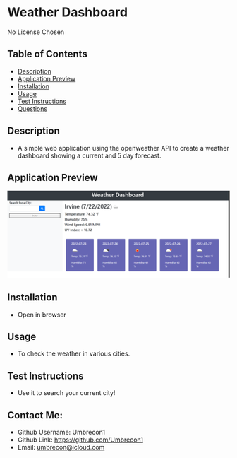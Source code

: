 # Weather Dashboard
No License Chosen
## Table of Contents 
- [Description](#description) 
- [Application Preview](#application-preview)
- [Installation](#installation)
- [Usage](#usage)
- [Test Instructions](#test-instructions)
- [Questions](#questions)


## Description
- A simple web application using the openweather API to create a weather dashboard showing a current and 5 day forecast.

## Application Preview
![screenshot](Assets\screenshot.png)

## Installation
- Open in browser

## Usage
- To check the weather in various cities.


## Test Instructions
- Use it to search your current city!

## Contact Me:
- Github Username: Umbrecon1<br/>
- Github Link: https://github.com/Umbrecon1<br/> 
- Email: umbrecon@icloud.com<br/>
  

